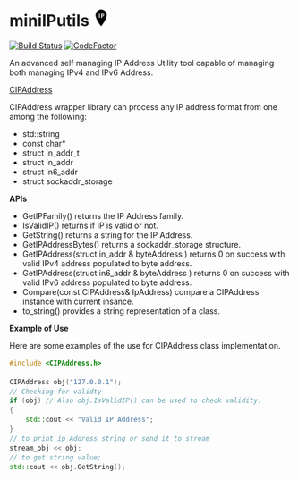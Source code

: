 # miniIPutils <img src="images/ip_address.png" width="30">

[![Build Status](https://travis-ci.com/arunkumar-mourougappane/miniIPutils.svg?branch=master)](https://travis-ci.com/arunkumar-mourougappane/miniIPutils) [![CodeFactor](https://www.codefactor.io/repository/github/arunkumar-mourougappane/miniiputils/badge/master)](https://www.codefactor.io/repository/github/arunkumar-mourougappane/miniiputils/overview/master)

An advanced self managing IP Address Utility tool capable of managing both managing IPv4 and IPv6 Address.

[CIPAddress](https://github.com/arunkumar-mourougappane/miniIPutils/blob/master/src/lib/ip_address/ip_address.cpp "Source Code for CIPAddress API")

CIPAddress wrapper library can process any IP address format from one among the following:

-   std::string
-   const char*
-   struct in_addr_t
-   struct in_addr
-   struct in6_addr
-   struct sockaddr_storage

**APIs**

-   GetIPFamily() returns the IP Address family.
-   IsValidIP() returns if IP is valid or not.
-   GetString() returns a string for the IP Address.
-   GetIPAddressBytes() returns a sockaddr_storage structure.
-   GetIPAddress(struct in_addr & byteAddress ) returns 0 on success with valid IPv4 address populated to byte address.
-   GetIPAddress(struct in6_addr & byteAddress ) returns 0 on success with valid IPv6 address populated to byte address.
-   Compare(const CIPAddress& IpAddress)  compare a CIPAddress instance with current insance.
-   to_string() provides a string representation of a class.

**Example of Use**

Here are some examples of the use for CIPAddress class implementation.

```cpp
#include <CIPAddress.h>

CIPAddress obj("127.0.0.1");
// Checking for validty
if (obj) // Also obj.IsValidIP() can be used to check validity.
{
    std::cout << "Valid IP Address";
}
// to print ip Address string or send it to stream
stream_obj << obj;
// to get string value;
std::cout << obj.GetString();
```
